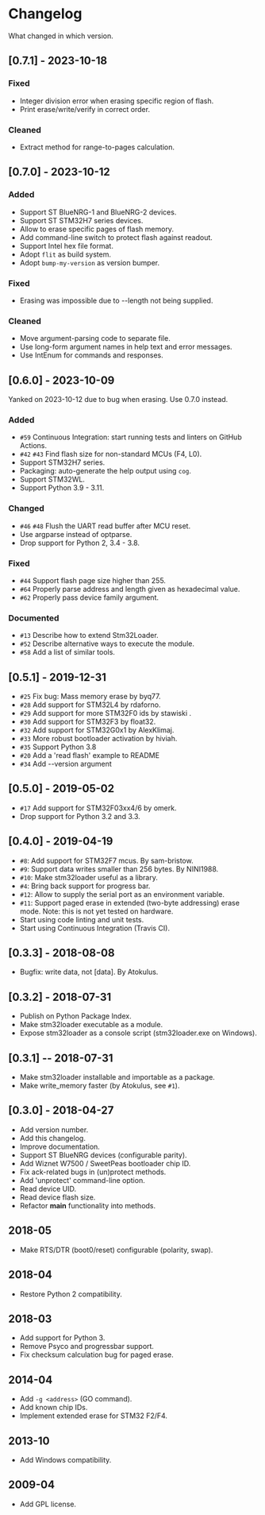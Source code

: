
# Changelog
What changed in which version.


## [0.7.1] - 2023-10-18

### Fixed
* Integer division error when erasing specific region of flash.
* Print erase/write/verify in correct order.


### Cleaned
* Extract method for range-to-pages calculation.


## [0.7.0] - 2023-10-12

### Added
* Support ST BlueNRG-1 and BlueNRG-2 devices.
* Support ST STM32H7 series devices.
* Allow to erase specific pages of flash memory.
* Add command-line switch to protect flash against readout.
* Support Intel hex file format.
* Adopt `flit` as build system.
* Adopt `bump-my-version` as version bumper.

### Fixed
* Erasing was impossible due to --length not being supplied.

### Cleaned
* Move argument-parsing code to separate file.
* Use long-form argument names in help text and error messages.
* Use IntEnum for commands and responses.



## [0.6.0] - 2023-10-09

Yanked on 2023-10-12 due to bug when erasing.  Use 0.7.0 instead.

### Added
* `#59` Continuous Integration: start running tests and linters on GitHub Actions.
* `#42` `#43` Find flash size for non-standard MCUs (F4, L0).
* Support STM32H7 series.
* Packaging: auto-generate the help output using `cog`.
* Support STM32WL.
* Support Python 3.9 - 3.11.

### Changed
* `#46` `#48` Flush the UART read buffer after MCU reset.
* Use argparse instead of optparse.
* Drop support for Python 2, 3.4 - 3.8.

### Fixed
* `#44` Support flash page size higher than 255.
* `#64` Properly parse address and length given as hexadecimal value.
* `#62` Properly pass device family argument.

### Documented
* `#13` Describe how to extend Stm32Loader.
* `#52` Describe alternative ways to execute the module.
* `#58` Add a list of similar tools.


## [0.5.1] - 2019-12-31
* `#25` Fix bug: Mass memory erase by byq77.
* `#28` Add support for STM32L4 by rdaforno.
* `#29` Add support for more STM32F0 ids by stawiski .
* `#30` Add support for STM32F3 by float32.
* `#32` Add support for STM32G0x1 by AlexKlimaj.
* `#33` More robust bootloader activation by hiviah.
* `#35` Support Python 3.8
* `#20` Add a 'read flash' example to README
* `#34` Add --version argument


## [0.5.0] - 2019-05-02
* `#17` Add support for STM32F03xx4/6 by omerk.
* Drop support for Python 3.2 and 3.3.


## [0.4.0] - 2019-04-19
* `#8`: Add support for STM32F7 mcus. By sam-bristow.
* `#9`: Support data writes smaller than 256 bytes. By NINI1988.
* `#10`: Make stm32loader useful as a library.
* `#4`: Bring back support for progress bar.
* `#12`: Allow to supply the serial port as an environment variable.
* `#11`: Support paged erase in extended (two-byte addressing) erase mode.
       Note: this is not yet tested on hardware.
* Start using code linting and unit tests.
* Start using Continuous Integration (Travis CI).


## [0.3.3] - 2018-08-08
* Bugfix: write data, not [data]. By Atokulus.


## [0.3.2] - 2018-07-31
* Publish on Python Package Index.
* Make stm32loader executable as a module.
* Expose stm32loader as a console script (stm32loader.exe on Windows).


## [0.3.1] -- 2018-07-31
* Make stm32loader installable and importable as a package.
* Make write_memory faster (by Atokulus, see `#1`).


## [0.3.0] - 2018-04-27
* Add version number.
* Add this changelog.
* Improve documentation.
* Support ST BlueNRG devices (configurable parity).
* Add Wiznet W7500 / SweetPeas bootloader chip ID.
* Fix ack-related bugs in (un)protect methods.
* Add 'unprotect' command-line option.
* Read device UID.
* Read device flash size.
* Refactor __main__ functionality into methods.


## 2018-05
* Make RTS/DTR (boot0/reset) configurable (polarity, swap).


## 2018-04
* Restore Python 2 compatibility.


## 2018-03
* Add support for Python 3.
* Remove Psyco and progressbar support.
* Fix checksum calculation bug for paged erase.


## 2014-04
* Add `-g <address>` (GO command).
* Add known chip IDs.
* Implement extended erase for STM32 F2/F4.


## 2013-10
* Add Windows compatibility.


## 2009-04
* Add GPL license.

